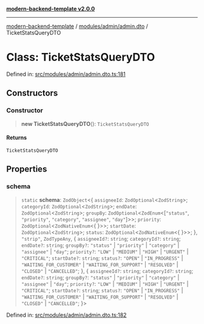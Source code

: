 [**modern-backend-template v2.0.0**](../../../../README.md)

***

[modern-backend-template](../../../../modules.md) / [modules/admin/admin.dto](../README.md) / TicketStatsQueryDTO

# Class: TicketStatsQueryDTO

Defined in: [src/modules/admin/admin.dto.ts:181](https://github.com/maemreyo/saas-4cus-nodejs/blob/2a5b3f3aa11335dfa561e80e1feabb8e6084261e/src/modules/admin/admin.dto.ts#L181)

## Constructors

### Constructor

> **new TicketStatsQueryDTO**(): `TicketStatsQueryDTO`

#### Returns

`TicketStatsQueryDTO`

## Properties

### schema

> `static` **schema**: `ZodObject`\<\{ `assigneeId`: `ZodOptional`\<`ZodString`\>; `categoryId`: `ZodOptional`\<`ZodString`\>; `endDate`: `ZodOptional`\<`ZodString`\>; `groupBy`: `ZodOptional`\<`ZodEnum`\<\[`"status"`, `"priority"`, `"category"`, `"assignee"`, `"day"`\]\>\>; `priority`: `ZodOptional`\<`ZodNativeEnum`\<\{ \}\>\>; `startDate`: `ZodOptional`\<`ZodString`\>; `status`: `ZodOptional`\<`ZodNativeEnum`\<\{ \}\>\>; \}, `"strip"`, `ZodTypeAny`, \{ `assigneeId?`: `string`; `categoryId?`: `string`; `endDate?`: `string`; `groupBy?`: `"status"` \| `"priority"` \| `"category"` \| `"assignee"` \| `"day"`; `priority?`: `"LOW"` \| `"MEDIUM"` \| `"HIGH"` \| `"URGENT"` \| `"CRITICAL"`; `startDate?`: `string`; `status?`: `"OPEN"` \| `"IN_PROGRESS"` \| `"WAITING_FOR_CUSTOMER"` \| `"WAITING_FOR_SUPPORT"` \| `"RESOLVED"` \| `"CLOSED"` \| `"CANCELLED"`; \}, \{ `assigneeId?`: `string`; `categoryId?`: `string`; `endDate?`: `string`; `groupBy?`: `"status"` \| `"priority"` \| `"category"` \| `"assignee"` \| `"day"`; `priority?`: `"LOW"` \| `"MEDIUM"` \| `"HIGH"` \| `"URGENT"` \| `"CRITICAL"`; `startDate?`: `string`; `status?`: `"OPEN"` \| `"IN_PROGRESS"` \| `"WAITING_FOR_CUSTOMER"` \| `"WAITING_FOR_SUPPORT"` \| `"RESOLVED"` \| `"CLOSED"` \| `"CANCELLED"`; \}\>

Defined in: [src/modules/admin/admin.dto.ts:182](https://github.com/maemreyo/saas-4cus-nodejs/blob/2a5b3f3aa11335dfa561e80e1feabb8e6084261e/src/modules/admin/admin.dto.ts#L182)
